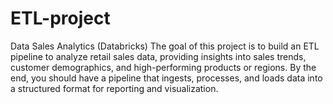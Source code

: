 # ETL-project
Data Sales Analytics (Databricks)
The goal of this project is to build an ETL pipeline to analyze retail sales data, providing insights into sales trends, customer demographics, and high-performing products or regions. By the end, you should have a pipeline that ingests, processes, and loads data into a structured format for reporting and visualization.
